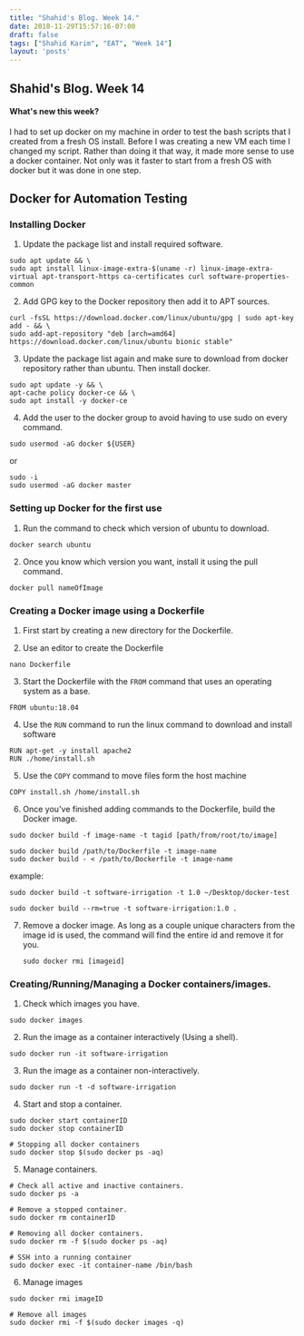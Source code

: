 ```yaml
---
title: "Shahid's Blog. Week 14."
date: 2018-11-29T15:57:16-07:00
draft: false
tags: ["Shahid Karim", "EAT", "Week 14"]
layout: 'posts'
---
```


## Shahid's Blog. Week 14
#### What's new this week?
I had to set up docker on my machine in order to test the bash scripts that I created from a fresh OS install. Before I was creating a new VM each time I changed my script. Rather than doing it that way, it made more sense to use a docker container. Not only was it faster to start from a fresh OS with docker but it was done in one step.

## Docker for Automation Testing

### Installing Docker
1. Update the package list and install required software.

  ```
  sudo apt update && \
  sudo apt install linux-image-extra-$(uname -r) linux-image-extra-virtual apt-transport-https ca-certificates curl software-properties-common
  ```

2. Add GPG key to the Docker repository then add it to APT sources.

  ```
  curl -fsSL https://download.docker.com/linux/ubuntu/gpg | sudo apt-key add - && \
  sudo add-apt-repository "deb [arch=amd64] https://download.docker.com/linux/ubuntu bionic stable"
  ```

3. Update the package list again and make sure to download from docker repository rather than ubuntu. Then install docker.

  ```
  sudo apt update -y && \
  apt-cache policy docker-ce && \
  sudo apt install -y docker-ce
  ```

4. Add the user to the docker group to avoid having to use sudo on every command.

  ```
  sudo usermod -aG docker ${USER}
  ```
  or
  ```
  sudo -i
  sudo usermod -aG docker master
  ```

### Setting up Docker for the first use
1. Run the command to check which version of ubuntu to download.

  ```
  docker search ubuntu
  ```

2. Once you know which version you want, install it using the pull command.

  ```
  docker pull nameOfImage
  ```

### Creating a Docker image using a Dockerfile
1. First start by creating a new directory for the Dockerfile.

2. Use an editor to create the Dockerfile

  ```
  nano Dockerfile
  ```

3. Start the Dockerfile with the ```FROM``` command that uses an operating system as a base.

  ```
  FROM ubuntu:18.04
  ```

4. Use the ```RUN``` command to run the linux command to download and install software

  ```
  RUN apt-get -y install apache2
  RUN ./home/install.sh
  ```

5. Use the ```COPY``` command to move files form the host machine

  ```
  COPY install.sh /home/install.sh
  ```

6. Once you've finished adding commands to the Dockerfile, build the Docker image.

  ```
  sudo docker build -f image-name -t tagid [path/from/root/to/image]

  sudo docker build /path/to/Dockerfile -t image-name
  sudo docker build - < /path/to/Dockerfile -t image-name
  ```

  example:

  ```
  sudo docker build -t software-irrigation -t 1.0 ~/Desktop/docker-test

  sudo docker build --rm=true -t software-irrigation:1.0 .
  ```

7. Remove a docker image. As long as a couple unique characters from the image id is used, the command will find the entire id and remove it for you.

    ```
    sudo docker rmi [imageid]
    ```

### Creating/Running/Managing a Docker containers/images.
1. Check which images you have.

  ```
  sudo docker images
  ```

2. Run the image as a container interactively (Using a shell).

  ```
  sudo docker run -it software-irrigation
  ```

3. Run the image as a container non-interactively.

  ```
  sudo docker run -t -d software-irrigation
  ```

4. Start and stop a container.

  ```
  sudo docker start containerID
  sudo docker stop containerID

  # Stopping all docker containers
  sudo docker stop $(sudo docker ps -aq)
  ```

5. Manage containers.

  ```
  # Check all active and inactive containers.
  sudo docker ps -a

  # Remove a stopped container.
  sudo docker rm containerID

  # Removing all docker containers.
  sudo docker rm -f $(sudo docker ps -aq)

  # SSH into a running container
  sudo docker exec -it container-name /bin/bash
  ```

6. Manage images

  ```
  sudo docker rmi imageID

  # Remove all images
  sudo docker rmi -f $(sudo docker images -q)
  ```
